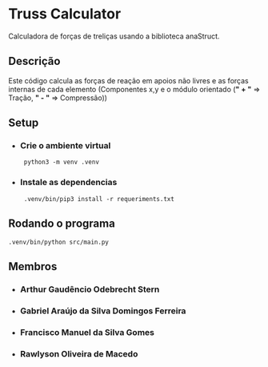 # Truss Calculator
Calculadora de forças de treliças usando a biblioteca anaStruct.

## Descrição
Este código calcula as forças de reação em apoios não livres e as forças internas de cada elemento (Componentes x,y e o módulo orientado (<b>" + "</b> => Tração, <b>" - "</b> => Compressão))

## Setup

 - ### Crie o ambiente virtual
        python3 -m venv .venv
 - ### Instale as dependencias
        .venv/bin/pip3 install -r requeriments.txt

## Rodando o programa
    .venv/bin/python src/main.py

## Membros
- ### Arthur Gaudêncio Odebrecht Stern
- ### Gabriel Araújo da Silva Domingos Ferreira
- ### Francisco Manuel da Silva Gomes
- ### Rawlyson Oliveira de Macedo
